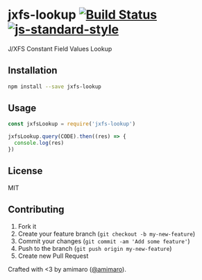 # jxfs-lookup [![Build Status](https://secure.travis-ci.org/amimaro/jxfs-lookup.svg?branch=master)](https://travis-ci.org/amimaro/jxfs-lookup) [![js-standard-style](https://img.shields.io/badge/code%20style-standard-brightgreen.svg?style=flat)](https://github.com/feross/standard)

J/XFS Constant Field Values Lookup

## Installation

```bash
npm install --save jxfs-lookup
```

## Usage

```javascript
const jxfsLookup = require('jxfs-lookup')

jxfsLookup.query(CODE).then((res) => {
  console.log(res)
})
```

## License

MIT

## Contributing

1. Fork it
2. Create your feature branch (`git checkout -b my-new-feature`)
3. Commit your changes (`git commit -am 'Add some feature'`)
4. Push to the branch (`git push origin my-new-feature`)
5. Create new Pull Request

Crafted with <3 by amimaro ([@amimaro](https://twitter.com/amimaro)).
